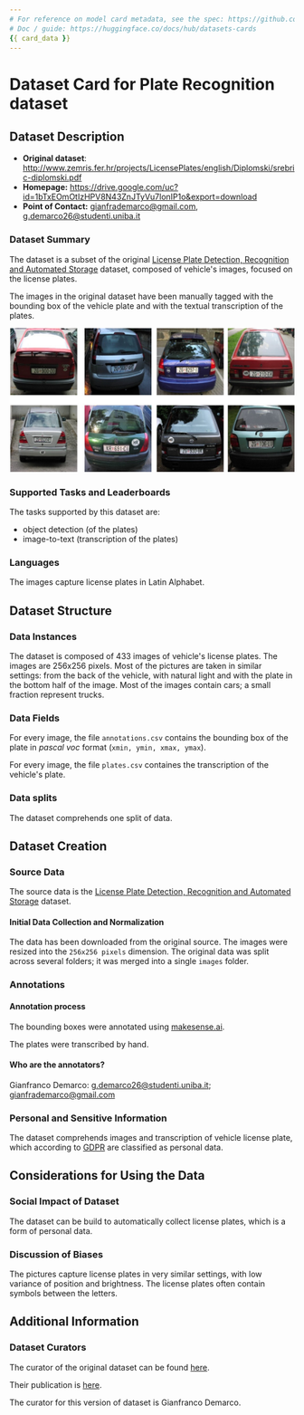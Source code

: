 ```yaml
---
# For reference on model card metadata, see the spec: https://github.com/huggingface/hub-docs/blob/main/datasetcard.md?plain=1
# Doc / guide: https://huggingface.co/docs/hub/datasets-cards
{{ card_data }}
---
```


# Dataset Card for Plate Recognition dataset

## Dataset Description

- **Original dataset**: http://www.zemris.fer.hr/projects/LicensePlates/english/Diplomski/srebric-diplomski.pdf
- **Homepage:** https://drive.google.com/uc?id=1bTxEOmOtIzHPV8N43ZnJTyVu7lonIP1o&export=download
- **Point of Contact:** gianfrademarco@gmail.com, g.demarco26@studenti.uniba.it

### Dataset Summary
The dataset is a subset of the original [License Plate Detection, Recognition and Automated Storage](http://www.zemris.fer.hr/projects/LicensePlates/english/) dataset, composed of vehicle's images, focused on the license plates.

The images in the original dataset have been manually tagged with the bounding box of the vehicle plate and with the textual transcription of the plates.

![A sample conversation with the bot](../reports/figures/dataset.jpg "Conversation")

### Supported Tasks and Leaderboards

The tasks supported by this dataset are:
- object detection (of the plates)
- image-to-text (transcription of the plates)  

### Languages

The images capture license plates in Latin Alphabet.

## Dataset Structure

### Data Instances

The dataset is composed of 433 images of vehicle's license plates.
The images are 256x256 pixels.
Most of the pictures are taken in similar settings: from the back of the vehicle, with natural light and with the plate in the bottom half of the image.
Most of the images contain cars; a small fraction represent trucks.

### Data Fields

For every image, the file `annotations.csv` contains the bounding box of the plate in *pascal voc* format (`xmin, ymin, xmax, ymax`).

For every image, the file `plates.csv` containes the transcription of the vehicle's plate.

### Data splits

The dataset comprehends one split of data.

## Dataset Creation

### Source Data

The source data is the [License Plate Detection, Recognition and Automated Storage](http://www.zemris.fer.hr/projects/LicensePlates/english/) dataset.

#### Initial Data Collection and Normalization

The data has been downloaded from the original source. The images were resized into the `256x256 pixels` dimension. 
The original data was split across several folders; it was merged into a single `images` folder.


### Annotations

#### Annotation process

The bounding boxes were annotated using [makesense.ai](https://www.makesense.ai/).

The plates were transcribed by hand.

#### Who are the annotators?

Gianfranco Demarco: g.demarco26@studenti.uniba.it; gianfrademarco@gmail.com

### Personal and Sensitive Information

The dataset comprehends images and transcription of vehicle license plate, which according to [GDPR](http://www.privacylegal.eu/personaldata.html) are classified as personal data.

## Considerations for Using the Data

### Social Impact of Dataset

The dataset can be build to automatically collect license plates, which is a form of personal data.

### Discussion of Biases

The pictures capture license plates in very similar settings, with low variance of position and brightness.
The license plates often contain symbols between the letters.


## Additional Information

### Dataset Curators

The curator of the original dataset can be found [here](#http://www.zemris.fer.hr/projects/LicensePlates/english/suradnici_e.shtml).

Their publication is [here](http://www.zemris.fer.hr/projects/LicensePlates/english/Diplomski/srebric-diplomski.pdf).

The curator for this version of dataset is Gianfranco Demarco.